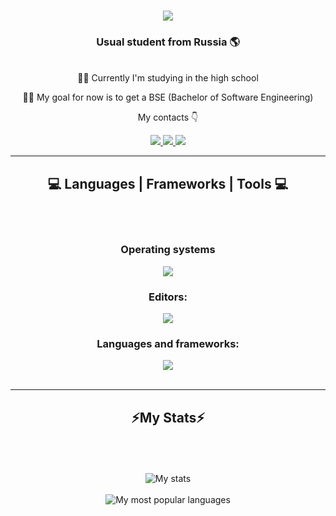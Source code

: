
<h1 align="center">
    <img src="https://readme-typing-svg.herokuapp.com/?font=Righteous&size=36&center=true&vCenter=true&width=500&height=70&duration=4000&lines=Hi+There!+😀✋;+I'm+M1nell!;" />
</h1>

<h3 align="center">Usual student from Russia 🌎</h3>

<br/>

<div align="center">
 🏃‍♂️ Currently I'm studying in the high school
  
  👨‍🎓 My goal for now is to get a BSE (Bachelor of Software Engineering)
      
  My contacts 👇

 </div>
 
<div align="center"> 
  <a href="mailto:inormalpersoon@gmail.com">
    <img src="https://img.shields.io/badge/Gmail-333333?style=for-the-badge&logo=gmail&logoColor=red" />
  </a>
  <a href="https://t.me/ANIMALFUCKER" target="_blank">
    <img src="https://img.shields.io/badge/Telegram-0077B5?style=for-the-badge&logo=Telegram&logoColor=white" target="_blank" />
  </a>
  <a href="https://www.youtube.com/watch?v=dQw4w9WgXcQ" target="_blank">
     <img src="https://img.shields.io/badge/YouTube-FF5722?style=for-the-badge&logo=youtube&logoColor=white" target="_blank" /> <!-- sqlite, safari, google-chrome are other good icon options -->
  </a>
</div>

 <hr/>
 
<h2 align="center">💻 Languages | Frameworks | Tools 💻</h2>
<br/>
<br>
<div align="center">
    <h3>Operating systems</h3>
    <img src="https://skillicons.dev/icons?i=arch,ubuntu,debian,windows" />
    <h3>Editors:</h3>
    <img src="https://skillicons.dev/icons?i=vscode,vim,pycharm,sublime" />
    <h3>Languages and frameworks:</h3>
    <img src="https://skillicons.dev/icons?i=python,javascript,typescript,nodejs,flask,django,webstorm,css,html" />
  
</div>

<br/>
<hr/>

<h2 align="center">⚡My Stats⚡</h2>
<div align=center>
  <br>
<!--   <a href="https://git.io/streak-stats"><img src="https://streak-stats.demolab.com?user=M1nell&theme=dark&hide_border=true&date_format=M%20j%5B%2C%20Y%5D&mode=weekly&card_width=500" alt="GitHub Streak" /></a> -->
  </br>
  <br>
  <img alt="My stats" src="https://github-readme-stats.vercel.app/api?username=M1nell&theme=dark&show_icons=true"/>
  </br>
  <br>
  <img alt="My most popular languages" src="https://github-readme-stats.vercel.app/api/top-langs/?username=M1nell&layout=compact&theme=dark"/>
  </br>
</div>
<br/>

